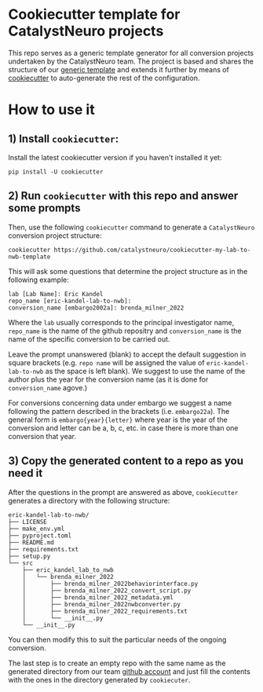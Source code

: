 # Cookiecutter template for CatalystNeuro projects
This repo serves as a generic template generator for all conversion projects undertaken by the CatalystNeuro team. The project is based and shares the structure of our [generic template](https://github.com/catalystneuro/my-lab-to-nwb-template) and extends it further by means of [cookiecutter](https://github.com/cookiecutter/cookiecutter) to auto-generate the rest of the configuration.

# How to use it

## 1) Install `cookiecutter`:

Install the latest cookiecutter version if you haven't installed it yet:

    pip install -U cookiecutter

## 2) Run `cookiecutter` with this repo and answer some prompts

Then, use the following `cookiecutter` command to generate a `CatalystNeuro` conversion project structure:

    cookiecutter https://github.com/catalystneuro/cookiecutter-my-lab-to-nwb-template

This will ask some questions that determine the project structure as in the following example:

    lab [Lab Name]: Eric Kandel
    repo_name [eric-kandel-lab-to-nwb]: 
    conversion_name [embargo2002a]: brenda_milner_2022

Where the `lab` usually corresponds to the principal investigator name, `repo_name` is the name of the github repositry and `conversion_name` is the name of the specific conversion to be carried out. 

Leave the prompt unanswered (blank) to accept the default suggestion in square brackets (e.g. `repo name` will be assigned the value of `eric-kandel-lab-to-nwb` as the space is left blank). We suggest to use the name of the author plus the year for the conversion name (as it is done for `conversion_name` agove.)

For conversions concerning data under embargo we suggest a name following the pattern described in the brackets (i.e. `embargo22a`). The general form is `embargo{year}{letter}` where year is the year of the conversion and letter can be a, b, c, etc. in case there is more than one conversion that year.

## 3) Copy the generated content to a repo as you need it

After the questions in the prompt are answered as above, `cookiecutter` generates a directory with the following structure:

    eric-kandel-lab-to-nwb/
    ├── LICENSE
    ├── make_env.yml
    ├── pyproject.toml
    ├── README.md
    ├── requirements.txt
    ├── setup.py
    └── src
        ├── eric_kandel_lab_to_nwb
        │   └── brenda_milner_2022
        │       ├── brenda_milner_2022behaviorinterface.py
        │       ├── brenda_milner_2022_convert_script.py
        │       ├── brenda_milner_2022_metadata.yml
        │       ├── brenda_milner_2022nwbconverter.py
        │       ├── brenda_milner_2022_requirements.txt
        │       └── __init__.py
        └── __init__.py


You can then modify this to suit the particular needs of the ongoing conversion.

The last step is to create an empty repo with the same name as the generated directory from our team [github account](https://github.com/catalystneuro) and just fill the contents with the ones in the directory generated by `cookiecuter`.
